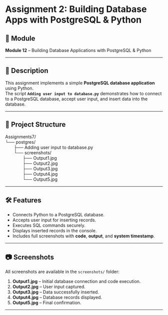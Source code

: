# Assignment 2: Building Database Apps with PostgreSQL & Python

## 📌 Module
**Module 12** – Building Database Applications with PostgreSQL & Python

---

## 📄 Description
This assignment implements a simple **PostgreSQL database application** using Python.  
The script **`Adding user input to database.py`** demonstrates how to connect to a PostgreSQL database, accept user input, and insert data into the database.

---

## 📂 Project Structure
Assignments7/  
└── postgres/  
  ├── Adding user input to database.py  
  └── screenshots/  
    ├── Output1.jpg  
    ├── Output2.jpg  
    ├── Output3.jpg  
    ├── Output4.jpg  
    └── Output5.jpg  

---

## 🛠 Features
- Connects Python to a PostgreSQL database.
- Accepts user input for inserting records.
- Executes SQL commands securely.
- Displays inserted records in the console.
- Includes full screenshots with **code**, **output**, and **system timestamp**.

---

## 📷 Screenshots
All screenshots are available in the `screenshots/` folder:  

1. **Output1.jpg** – Initial database connection and code execution.  
2. **Output2.jpg** – User input captured.  
3. **Output3.jpg** – Data successfully inserted.  
4. **Output4.jpg** – Database records displayed.  
5. **Output5.jpg** – Final confirmation.  

---
